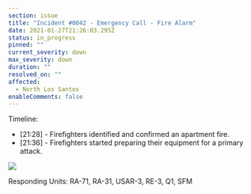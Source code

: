 ```yaml
---
section: issue
title: "Incident #0042 - Emergency Call - Fire Alarm"
date: 2021-01-27T21:26:03.295Z
status: in_progress
pinned: ""
current_severity: down
max_severity: down
duration: ""
resolved_on: ""
affected:
  - North Los Santos
enableComments: false
---
```

Timeline:

* \[21:28] - Firefighters identified and confirmed an apartment fire.
* \[21:36] - Firefighters started preparing their equipment for a primary attack.

![](https://i.imgur.com/X5ksvam.jpg)

Responding Units: RA-71, RA-31, USAR-3, RE-3, Q1, SFM